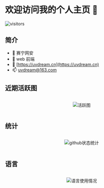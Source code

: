 # 欢迎访问我的个人主页 👋

![visitors](https://visitor-badge.glitch.me/badge?page_id=uvdream.cn&left_color=green&right_color=red)

## 简介

- 🔭 赛宁网安
- 🌱 web 前端
- 💬 [https://uvdream.cn](https://uvdream.cn)
- 📫 uvdream@163.com

## 近期活跃图

<div style="display:flex;justify-content: center;align-items: center;">

![活跃图](https://activity-graph.herokuapp.com/graph?username=uvdream&hide_border=true&bg_color=fff&line=6493e9&color=6493e9&point=6493e9&custom_title=活跃图&hide_title=false)

</div>

## 统计

<div style="display:flex;justify-content: center;align-items: center;">

![github状态统计](https://github-readme-stats.vercel.app/api?username=uvdream)

</div>

## 语言

<div style="display:flex;justify-content: center;align-items: center;">

![语言使用情况](https://github-readme-stats.vercel.app/api/top-langs/?username=uvdream)

<!-- ![Top Langs](https://github-readme-stats.vercel.app/api/top-langs/?username=uvdream&layout=compact) -->

</div>
